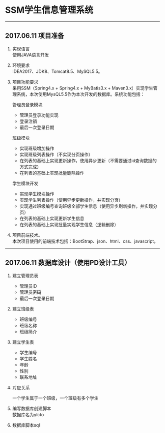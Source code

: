 # SSM学生信息管理系统  

---

## 2017.06.11 项目准备  
1. 实现语言  
	使用JAVA语言开发

1. 环境要求  
	IDEA2017、JDK8、Tomcat8.5、MySQL5.5。

1. 项目功能要求  
	采用SSM（Spring4.x + Spring4.x + MyBatis3.x + Maven3.x）实现学生管理系统，本次使用MysQL5.5作为本次开发的数据库。系统功能包括：  

	管理员登录模块  

	- 管理员登录功能实现  
	- 登录注销  
	- 最后一次登录日期  
	
	班级模块

	- 实现班级增加操作  
	- 实现班级列表操作（不实现分页操作）  
	- 在列表的基础上实现更新操作，使用异步更新（不需要通过id查询数据的方式完成）  
	- 在列表的基础上实现批量删除操作  

	学生模块开发

	- 实现学生模块操作
	- 实现学生列表操作（使用异步更新操作，并实现分页）  
	- 实现通过班级编号查询班级全部学生信息（使用异步刷新操作，并实现分页）  
	- 在列表的基础上实现更新学生信息  
	- 在列表的基础上实现批量实现学生信息（逻辑删除）  

1. 项目前端技术。  
	本次项目使用的前端技术包括：BootStrap、json、html、css、javascript。  

---

## 2017.06.11 数据库设计（使用PD设计工具）
1. 建立管理员表  

	- 管理员ID  
	- 管理员密码  
	- 最后一次登录日期  

1. 建立班级表

	- 班级编号  
	- 班级名称  
	- 班级简介  

1. 建立学生表  

	- 学生编号  
	- 学生姓名  
	- 年龄  
	- 性别  
	- 联系地址  

1. 对应关系  

	一个学生属于一个班级，一个班级有多个学生  
1. 编写数据库创建脚本  
	数据库名为ylcto
	
1. 数据库脚本sql  